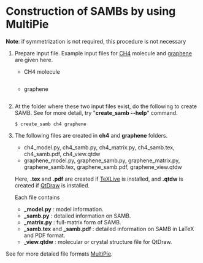 # Construction of SAMBs by using MultiPie

**Note**: if symmetrization is not required, this procedure is not necessary

1. Prepare input file. Example input files for [CH4](./tutorials/tutorial01/ch4.py) molecule and [graphene](./tutorials/tutorial02/graphene.py) are given here.
    - CH4 molecule
    ```{literalinclude} ./tutorials/tutorial01/ch4.py
    ```
    - graphene
    ```{literalinclude} ./tutorials/tutorial02/graphene.py
    ```

2. At the folder where these two input files exist, do the following to create SAMB.
See for more detail, try "**create_samb --help**" command.
    ```
    $ create_samb ch4 graphene
    ```

3. The following files are created in **ch4** and **graphene** folders.
    - ch4_model.py, ch4_samb.py, ch4_matrix.py, ch4_samb.tex, ch4_samb.pdf, ch4_view.qtdw
    - graphene_model.py, graphene_samb.py, graphene_matrix.py, graphene_samb.tex, graphene_samb.pdf, graphene_view.qtdw

    Here, **.tex** and **.pdf** are created if [TeXLive](https://www.tug.org/texlive/) is installed, and **.qtdw** is created if [QtDraw](https://github.com/CMT-MU/QtDraw) is installed.

    Each file contains
    - **_model.py** : model information.
    - **_samb.py** : detailed information on SAMB.
    - **_matrix.py** : full-matrix form of SAMB.
    - **_samb.tex** and **_samb.pdf** : detailed information on SAMB in LaTeX and PDF format.
    - **_view.qtdw** : molecular or crystal structure file for QtDraw.

See for more detaied file formats [MultiPie](https://github.com/CMT-MU/MultiPie).
